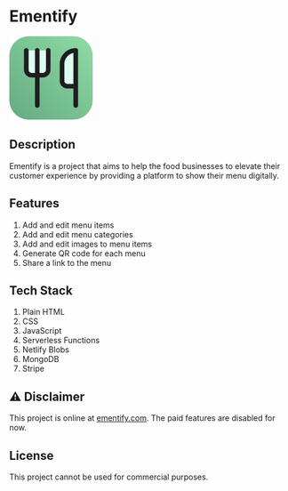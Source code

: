 # Ementify
<img src="/assets/icon.png" alt="Ementify Logo" width="150" height="150">

## Description
Ementify is a project that aims to help the food businesses to elevate their customer experience by providing a platform to show their menu digitally.

## Features
1. Add and edit menu items
2. Add and edit menu categories
3. Add and edit images to menu items
4. Generate QR code for each menu
5. Share a link to the menu

## Tech Stack
1. Plain HTML
2. CSS
3. JavaScript
4. Serverless Functions
5. Netlify Blobs
6. MongoDB
7. Stripe

## ⚠️ Disclaimer
This project is online at [ementify.com](https://ementify.com). The paid features are disabled for now.

## License
This project cannot be used for commercial purposes.
